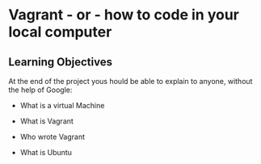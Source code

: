 # Vagrant - or - how to code in your local computer

## Learning Objectives

At the end of the project yous hould be able to explain to anyone, without the help of Google:

* What is a virtual Machine

* What is Vagrant 

* Who wrote Vagrant 

* What is Ubuntu
